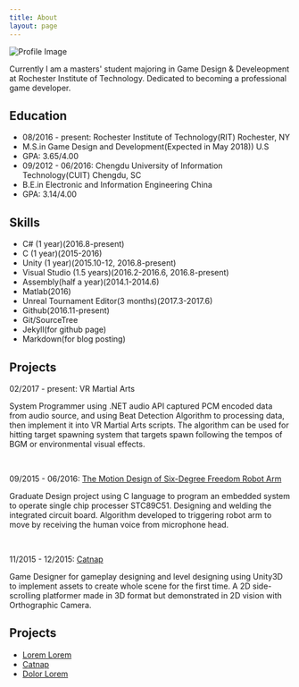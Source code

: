 ```yaml
---
title: About
layout: page
---
```

![Profile Image]( {{site.picture}} )

<p>Currently I am a masters' student majoring in Game Design & Develeopment at Rochester Institute of Technology. Dedicated to becoming a professional game developer. </p>

<h2>Education</h2>
<ul class="education-list">
	<li>08/2016 - present: Rochester Institute of Technology(RIT)                    Rochester, NY</li>
	<li>                  M.S.in Game Design and Development(Expected in May 2018))  U.S          </li>
	<li>                  GPA: 3.65/4.00          </li>
	<li>09/2012 - 06/2016: Chengdu University of Information Technology(CUIT)        Chengdu,  SC</li>
	<li>                  B.E.in Electronic and Information Engineering              China          </li>
	<li>                  GPA: 3.14/4.00          </li>
</ul>

<h2>Skills</h2>

<ul class="skill-list">
	<li>C# (1 year)(2016.8-present)</li>
	<li>C (1 year)(2015-2016)</li>
	<li>Unity (1 year)(2015.10-12, 2016.8-present)</li>
	<li>Visual Studio (1.5 years)(2016.2-2016.6, 2016.8-present)</li>
	<li>Assembly(half a year)(2014.1-2014.6)</li>
	<li>Matlab(2016)</li>
	<li>Unreal Tournament Editor(3 months)(2017.3-2017.6)</li>
	<li>Github(2016.11-present)</li>
	<li>Git/SourceTree</li>
	<li>Jekyll(for github page)</li>
	<li>Markdown(for blog posting)</li>		
	
</ul>
<h2>Projects</h2>

<p>02/2017 - present:	VR Martial Arts </p>
<p>System Programmer using .NET audio API captured PCM encoded data from audio source, and using Beat Detection Algorithm to processing data, then implement it into VR Martial Arts scripts. The algorithm can be used for hitting target spawning system that targets spawn following the tempos of BGM or environmental visual effects. </p>

<p><br /></p>
<p>09/2015 - 06/2016:   <a href="https://youtu.be/P91Bkuq6pZ8/">The Motion Design of Six-Degree Freedom Robot Arm </a></p>
<p>Graduate Design project using C language to program an embedded system to operate single chip processer STC89C51. Designing and welding the integrated circuit board. Algorithm developed to triggering robot arm to move by receiving the human voice from microphone head. </p>

<p><br /></p>
<p>11/2015 - 12/2015:	<a href="https://youtu.be/6eqLVrvtyuQ/">Catnap </a> </p>
<p>Game Designer for gameplay designing and level designing using Unity3D to implement assets to create whole scene for the first time. A 2D side-scrolling platformer made in 3D format but demonstrated in 2D vision with Orthographic Camera. </p>
	

<h2>Projects</h2>
<ul>
	<li><a href="https://github.com/">Lorem Lorem</a></li>
	<li><a href="https://youtu.be/6eqLVrvtyuQ/">Catnap </a></li>
	<li><a href="https://github.com/">Dolor Lorem</a></li>
</ul>
